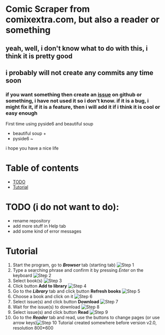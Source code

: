 # Comic Scraper from comixextra.com, but also a reader or something
## yeah, well, i don't know what to do with this, i think it is pretty good
## i probably will not create any commits any time soon
### if you want something then create an [issue](https://github.com/ajoyfuljester/comic-scrapper/issues) on github or something, i have not used it so i don't know. if it is a bug, i might fix it, if it is a feature, then i will add it if i think it is cool or easy enough

First time using pyside6 and beautiful soup

- beautiful soup +
- pyside6 ~

i hope you have a nice life

# Table of contents
- [TODO](#TODO)
- [Tutorial](#Tutorial)

# TODO (i do not want to do):
- rename repository
- add more stuff in Help tab
- add some kind of error messages

# Tutorial
1. Start the program, go to ***Browser*** tab (starting tab) ![Step 1](tutorial/1.png "Step 1")
2. Type a searching phrase and confirm it by pressing *Enter* on the keyboard ![Step 2](tutorial/2.png "Step 2")
3. Select book(s) ![Step 3](tutorial/3.png "Step 3")
4. Click button **Add to library** ![Step 4](tutorial/4.png "Step 4")
5. Go to the ***Library*** tab and click button **Refresh books** ![Step 5](tutorial/5.png "Step 5")
6. Choose a book and click on it ![Step 6](tutorial/6.png "Step 6")
7. Select issue(s) and click button **Download** ![Step 7](tutorial/7.png "Step 7")
8. Wait for the issue(s) to download ![Step 8](tutorial/8.png "Step 8")
9. Select issue(s) and click button **Read** ![Step 9](tutorial/9.png "Step 9")
10. Go to the ***Reader*** tab and read, use the buttons to change pages (or use arrow keys)![Step 10](tutorial/10.png "Step 10")
Tutorial created somewhere before version v2.0, resolution 800*600
